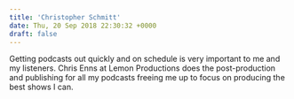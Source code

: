 ```yaml
---
title: 'Christopher Schmitt'
date: Thu, 20 Sep 2018 22:30:32 +0000
draft: false
---
```


Getting podcasts out quickly and on schedule is very important to me and my listeners. Chris Enns at Lemon Productions does the post-production and publishing for all my podcasts freeing me up to focus on producing the best shows I can.